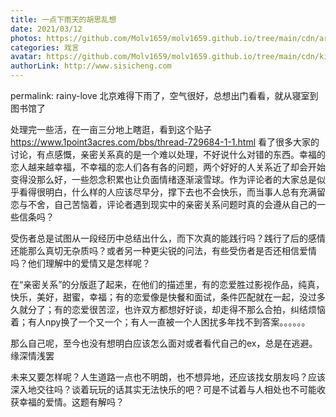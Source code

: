 ```yaml
---
title: 一点下雨天的胡思乱想
date: 2021/03/12
photos: https://github.com/Molv1659/molv1659.github.io/tree/main/cdn/article-covers/13.jpeg
categories: 戏言
avatar: https://github.com/Molv1659/molv1659.github.io/tree/main/cdn/kirito1.jpg
authorLink: http://www.sisicheng.com
---
```

permalink: rainy-love
北京难得下雨了，空气很好，总想出门看看，就从寝室到图书馆了

处理完一些活，在一亩三分地上瞎逛，看到这个贴子 https://www.1point3acres.com/bbs/thread-729684-1-1.html  看了很多大家的讨论，有点感慨，亲密关系真的是一个难以处理，不好说什么对错的东西。幸福的恋人越来越幸福，不幸福的恋人们各有各的问题，两个好好的人关系近了却会开始变得没那么好，一些怨念积累也让负面情绪逐渐滚雪球。作为评论者的大家总是似乎看得很明白，什么样的人应该尽早分，撑下去也不会快乐，而当事人总有充满留恋与不舍，自己苦恼着，评论者遇到现实中的亲密关系问题时真的会遵从自己的一些信条吗？

受伤者总是试图从一段经历中总结出什么，而下次真的能践行吗？践行了后的感情还能那么真切无杂质吗？或者另一种更尖锐的问法，有些受伤者是否还相信爱情吗？他们理解中的爱情又是怎样呢？

在“亲密关系”的分版逛了起来，在他们的描述里，有的恋爱胜过影视作品，纯真，快乐，美好，甜蜜，幸福；有的恋爱像是快餐和面试，条件匹配就在一起，没过多久就分了；有的恋爱很苦涩，也许双方都想好好谈，却走得不那么合拍，纠结烦恼着；有人npy换了一个又一个；有人一直被一个人困扰多年找不到答案。。。。。。

那么自己呢，至今也没有想明白应该怎么面对或者看代自己的ex，总是在逃避。缘深情浅罢

未来又要怎样呢？人生道路一点也不明朗，也不想异地，还应该找女朋友吗？应该深入地交往吗？谈着玩玩的话其实无法快乐的吧？可是不试着与人相处也不可能收获幸福的爱情。这题有解吗？

